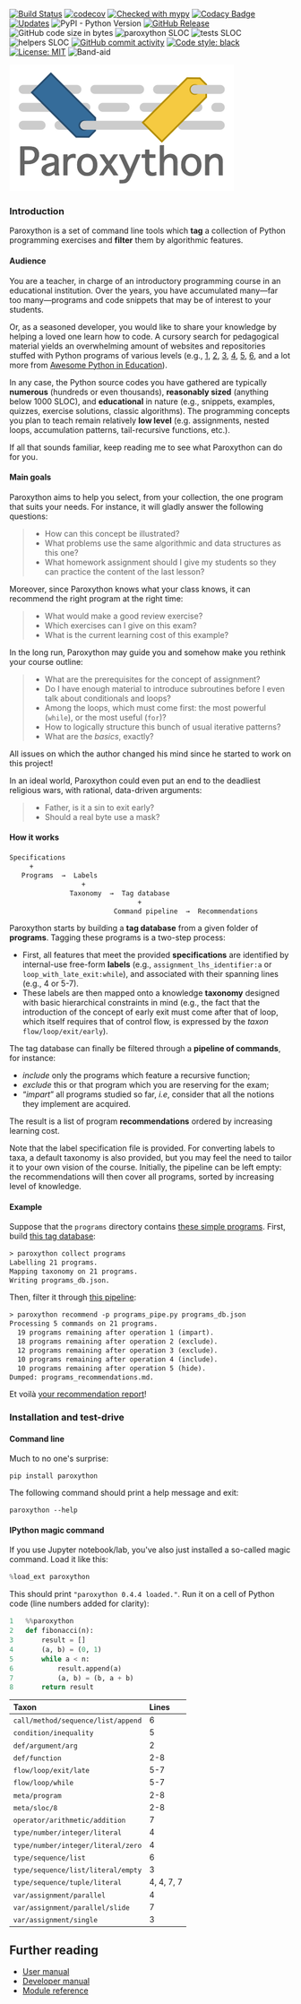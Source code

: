 [![Build Status](https://travis-ci.com/laowantong/paroxython.svg?branch=master)](https://travis-ci.com/laowantong/paroxython)
[![codecov](https://img.shields.io/codecov/c/github/laowantong/paroxython/master)](https://codecov.io/gh/laowantong/paroxython)
[![Checked with mypy](https://img.shields.io/badge/typing-mypy-brightgreen)](http://mypy-lang.org/)
[![Codacy Badge](https://api.codacy.com/project/badge/Grade/73432ed4c5294326ba6279bbbb0fe2e6)](https://www.codacy.com/manual/laowantong/paroxython)
[![Updates](https://pyup.io/repos/github/laowantong/paroxython/shield.svg)](https://pyup.io/repos/github/laowantong/paroxython/)
![PyPI - Python Version](https://img.shields.io/pypi/pyversions/paroxython)
[![GitHub Release](https://img.shields.io/github/release/laowantong/paroxython.svg?style=flat)]()
![GitHub code size in bytes](https://img.shields.io/github/languages/code-size/laowantong/paroxython)
![paroxython SLOC](https://img.shields.io/badge/main%20program-~1650%20SLOC-blue)
![tests SLOC](https://img.shields.io/badge/tests-~2650%20SLOC-blue)
![helpers SLOC](https://img.shields.io/badge/helpers-~850%20SLOC-blue)
[![GitHub commit activity](https://img.shields.io/github/commit-activity/y/laowantong/paroxython.svg?style=flat)]()
[![Code style: black](https://img.shields.io/badge/code%20style-black-000000.svg)](https://github.com/psf/black)
[![License: MIT](https://img.shields.io/badge/License-MIT-yellow.svg)](https://opensource.org/licenses/MIT)
![Band-aid](https://img.shields.io/badge/not%C2%A0%C2%A0%F0%9F%85%B3%F0%9F%85%B4%F0%9F%85%B0%F0%9F%85%B3-yet-%23F3D9C5?labelColor=%23F3D9C5)

![](docs/resources/logo.png)

### Introduction

Paroxython is a set of command line tools which **tag** a collection of Python programming exercises and **filter** them by algorithmic features.

#### Audience

You are a teacher, in charge of an introductory programming course in an educational institution. Over the years, you have accumulated many—far too many—programs and code snippets that may be of interest to your students.

Or, as a seasoned developer, you would like to share your knowledge by helping a loved one learn how to code. A cursory search for pedagogical material yields an overwhelming amount of websites and repositories stuffed with Python programs of various levels (e.g.,
[1](https://github.com/TheAlgorithms/Python),
[2](http://rosettacode.org/wiki/Category:Python),
[3](https://www.programming-idioms.org/about#about-block-language-coverage),
[4](https://github.com/codebasics/py),
[5](https://github.com/keon/algorithms),
[6](https://github.com/OmkarPathak/Python-Programs),
and a lot more from [Awesome Python in Education](https://github.com/quobit/awesome-python-in-education)).

In any case, the Python source codes you have gathered are typically
**numerous** (hundreds or even thousands),
**reasonably sized** (anything below 1000 SLOC),
and **educational** in nature (e.g., snippets, examples, quizzes, exercise solutions, classic algorithms).
The programming concepts you plan to teach remain relatively **low level** (e.g. assignments, nested loops, accumulation patterns, tail-recursive functions, etc.).

If all that sounds familiar, keep reading me to see what Paroxython can do for you.

#### Main goals

Paroxython aims to help you select, from your collection, the one program that suits your needs. For instance, it will gladly answer the following questions:

> - How can this concept be illustrated?
> - What problems use the same algorithmic and data structures as this one?
> - What homework assignment should I give my students so they can practice the content of the last lesson?

Moreover, since Paroxython knows what your class knows, it can recommend the right program at the right time:

> - What would make a good review exercise?
> - Which exercises can I give on this exam?
> - What is the current learning cost of this example?

In the long run, Paroxython may guide you and somehow make you rethink your course outline:

> - What are the prerequisites for the concept of assignment?
> - Do I have enough material to introduce subroutines before I even talk about conditionals and loops?
> - Among the loops, which must come first: the most powerful (`while`), or the most useful (`for`)?
> - How to logically structure this bunch of usual iterative patterns?
> - What are the _basics_, exactly?

All issues on which the author changed his mind since he started to work on this project!

In an ideal world, Paroxython could even put an end to the deadliest religious wars, with rational, data-driven arguments:

> - Father, is it a sin to exit early?
> - Should a real byte use a mask?

#### How it works

```plain
Specifications
     +
   Programs  →  Labels
                  +
               Taxonomy  →  Tag database
                                +
                          Command pipeline  →  Recommendations
```

Paroxython starts by building a **tag database** from a given folder of **programs**. Tagging these programs is a two-step process:

- First, all features that meet the provided **specifications** are identified by internal-use free-form **labels** (e.g., `assignment_lhs_identifier:a` or `loop_with_late_exit:while`), and associated with their spanning lines (e.g., 4 or 5-7).
- These labels are then mapped onto a knowledge **taxonomy** designed with basic hierarchical constraints in mind (e.g., the fact that the introduction of the concept of early exit must come after that of loop, which itself requires that of control flow, is expressed by the _taxon_ `flow/loop/exit/early`).

The tag database can finally be filtered through a **pipeline of commands**, for instance:

- _include_ only the programs which feature a recursive function;
- _exclude_ this or that program which you are reserving for the exam;
- “_impart_” all programs studied so far, _i.e_, consider that all the notions they implement are acquired.

The result is a list of program **recommendations** ordered by increasing learning cost.

Note that the label specification file is provided. For converting labels to taxa, a default taxonomy is also provided, but you may feel the need to tailor it to your own vision of the course. Initially, the pipeline can be left empty: the recommendations will then cover all programs, sorted by increasing level of knowledge.

#### Example

Suppose that the `programs` directory contains [these simple programs](https://wiki.python.org/moin/SimplePrograms). First, build [this tag database](https://github.com/laowantong/paroxython/blob/master/examples/simple/programs_db.json):

```shell
> paroxython collect programs
Labelling 21 programs.
Mapping taxonomy on 21 programs.
Writing programs_db.json.
```

Then, filter it through [this pipeline](https://github.com/laowantong/paroxython/blob/master/examples/simple/programs_pipe.py):

```shell
> paroxython recommend -p programs_pipe.py programs_db.json
Processing 5 commands on 21 programs.
  19 programs remaining after operation 1 (impart).
  18 programs remaining after operation 2 (exclude).
  12 programs remaining after operation 3 (exclude).
  10 programs remaining after operation 4 (include).
  10 programs remaining after operation 5 (hide).
Dumped: programs_recommendations.md.
```

Et voilà [your recommendation report](https://github.com/laowantong/paroxython/blob/master/examples/simple/programs_recommendations.md)!


### Installation and test-drive

#### Command line

Much to no one's surprise:

```
pip install paroxython
```

The following command should print a help message and exit:

```
paroxython --help
```

#### IPython magic command

If you use Jupyter notebook/lab, you've also just installed a so-called magic command. Load it like this:

```python
%load_ext paroxython
```

This should print `"paroxython 0.4.4 loaded."`. Run it on a cell of Python code (line numbers added for clarity):

```python
1   %%paroxython
2   def fibonacci(n):
3       result = []
4       (a, b) = (0, 1)
5       while a < n:
6           result.append(a)
7           (a, b) = (b, a + b)
8       return result
```

| Taxon | Lines |
|:--|:--|
| `call/method/sequence/list/append` | 6 |
| `condition/inequality` | 5 |
| `def/argument/arg` | 2 |
| `def/function` | 2-8 |
| `flow/loop/exit/late` | 5-7 |
| `flow/loop/while` | 5-7 |
| `meta/program` | 2-8 |
| `meta/sloc/8` | 2-8 |
| `operator/arithmetic/addition` | 7 |
| `type/number/integer/literal` | 4 |
| `type/number/integer/literal/zero` | 4 |
| `type/sequence/list` | 6 |
| `type/sequence/list/literal/empty` | 3 |
| `type/sequence/tuple/literal` | 4, 4, 7, 7 |
| `var/assignment/parallel` | 4 |
| `var/assignment/parallel/slide` | 7 |
| `var/assignment/single` | 3 |

## Further reading

- [User manual](https://laowantong.github.io/paroxython/docs_user_manual/index.html)
- [Developer manual](https://laowantong.github.io/paroxython/docs_developer_manual/index.html)
- [Module reference](https://laowantong.github.io/paroxython/#header-submodules)
